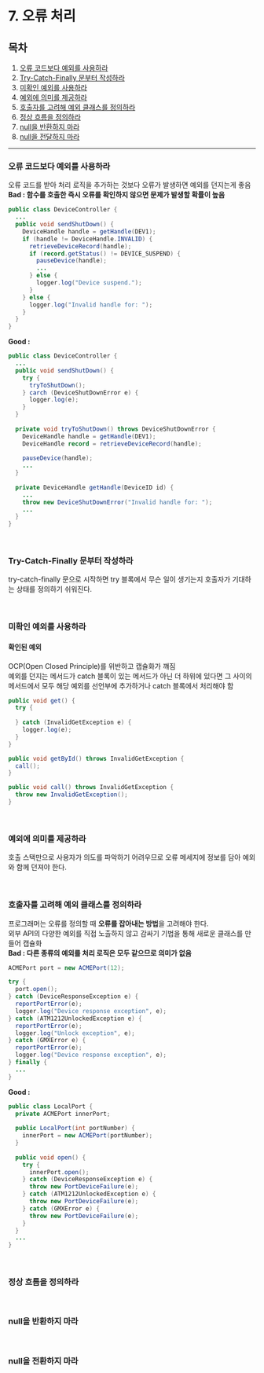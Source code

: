 # 7. 오류 처리

## 목차

1. [오류 코드보다 예외를 사용하라](#오류-코드보다-예외를-사용하라)
2. [Try-Catch-Finally 문부터 작성하라](#Try-Catch-Finally-문부터-작성하라)
3. [미확인 예외를 사용하라](#미확인-예외를-사용하라)
4. [예외에 의미를 제공하라](#예외에-의미를-제공하라)
5. [호출자를 고려해 예외 클래스를 정의하라](#호출자를-고려해-예외-클래스를-정의하라)
6. [정상 흐름을 정의하라](#정상-흐름을-정의하라)
7. [null을 반환하지 마라](#null을-반환하지-마라)
8. [null을 전달하지 마라](#null을-전달하지-마라)

---

### 오류 코드보다 예외를 사용하라

오류 코드를 받아 처리 로직을 추가하는 것보다 오류가 발생하면 예외를 던지는게 좋음  
**Bad : 함수를 호출한 즉시 오류를 확인하지 않으면 문제가 발생할 확률이 높음**    

```java
public class DeviceController {
  ...
  public void sendShutDown() {
    DeviceHandle handle = getHandle(DEV1);
    if (handle != DeviceHandle.INVALID) {
      retrieveDeviceRecord(handle);
      if (record.getStatus() != DEVICE_SUSPEND) {
        pauseDevice(handle);
        ...
      } else {
        logger.log("Device suspend.");
      }
    } else {
      logger.log("Invalid handle for: ");
    }
  }
}
```

**Good :**

```java
public class DeviceController {
  ...
  public void sendShutDown() {
    try {
      tryToShutDown();
    } carch (DeviceShutDownError e) {
      logger.log(e);
    }
  }
  
  private void tryToShutDown() throws DeviceShutDownError {
    DeviceHandle handle = getHandle(DEV1);
    DeviceHandle record = retrieveDeviceRecord(handle);
    
    pauseDevice(handle);
    ...
  }
  
  private DeviceHandle getHandle(DeviceID id) {
    ...
   	throw new DeviceShutDownError("Invalid handle for: ");
    ...
  }
}
```

<br>

### Try-Catch-Finally 문부터 작성하라

try-catch-finally 문으로 시작하면 try 블록에서 무슨 일이 생기는지 호출자가 기대하는 상태를 정의하기 쉬워진다.

<br>

### 미확인 예외를 사용하라

#### 확인된 예외 

OCP(Open Closed Principle)를 위반하고 캡슐화가 꺠짐  
예외를 던지는 메서드가 catch 블록이 있는 메서드가 아닌 더 하위에 있다면 그 사이의 메서드에서 모두 해당 예외를 선언부에 추가하거나 catch 블록에서 처리해야 함 

```java
public void get() {
  try {
    
  } catch (InvalidGetException e) {
    logger.log(e);
  }
}

public void getById() throws InvalidGetException {
  call();
}

public void call() throws InvalidGetException {
  throw new InvalidGetException();
}
```

<br>

### 예외에 의미를 제공하라

호출 스택만으로 사용자가 의도를 파악하기 어려우므로 오류 메세지에 정보를 담아 예외와 함께 던져야 한다.

<br>

### 호출자를 고려해 예외 클래스를 정의하라

프로그래머는 오류를 정의할 때 **오류를 잡아내는 방법**을 고려해야 한다.  
외부 API의 다양한 예외를 직접 노출하지 않고 감싸기 기법을 통해 새로운 클래스를 만들어 캡슐화  
**Bad : 다른 종류의 예외를 처리 로직은 모두 같으므로 의미가 없음**  

```java
ACMEPort port = new ACMEPort(12);

try {
  port.open();
} catch (DeviceResponseException e) {
  reportPortError(e);
  logger.log("Device response exception", e);
} catch (ATM1212UnlockedException e) {
  reportPortError(e);
  logger.log("Unlock exception", e);
} catch (GMXError e) {
  reportPortError(e);
  logger.log("Device response exception", e);
} finally {
  ...
}
```

**Good :**  

```java
public class LocalPort {
  private ACMEPort innerPort;
  
  public LocalPort(int portNumber) {
    innerPort = new ACMEPort(portNumber);
  }
  
  public void open() {
    try {
      innerPort.open();
    } catch (DeviceResponseException e) {
      throw new PortDeviceFailure(e);
    } catch (ATM1212UnlockedException e) {
      throw new PortDeviceFailure(e);
    } catch (GMXError e) {
      throw new PortDeviceFailure(e);
    }
  }
  ...
}
```

<br>

### 정상 흐름을 정의하라



<br>

### null을 반환하지 마라

<br>

### null을 전환하지 마라